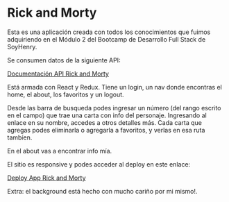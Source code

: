 # Rick and Morty

Esta es una aplicación creada con todos los conocimientos que fuimos adquiriendo en el Módulo 2 del Bootcamp de Desarrollo Full Stack de SoyHenry.

Se consumen datos de la siguiente API:

[Documentación API Rick and Morty](https://rickandmortyapi.com/documentation)

Está armada con React y Redux. Tiene un login, un nav donde encontras el home, el about, los favoritos y un logout.

Desde las barra de busqueda podes ingresar un número (del rango escrito en el campo) que trae una carta con info del personaje.
Ingresando al enlace en su nombre, accedes a otros detalles más.
Cada carta que agregas podes eliminarla o agregarla a favoritos, y verlas en esa ruta tambíen.

En el about vas a encontrar info mía.

El sitio es responsive y podes acceder al deploy en este enlace:

[Deploy App Rick and Morty](https://rick-and-morty-max-app.netlify.app/)

Extra: el background está hecho con mucho cariño por mi mismo!.
